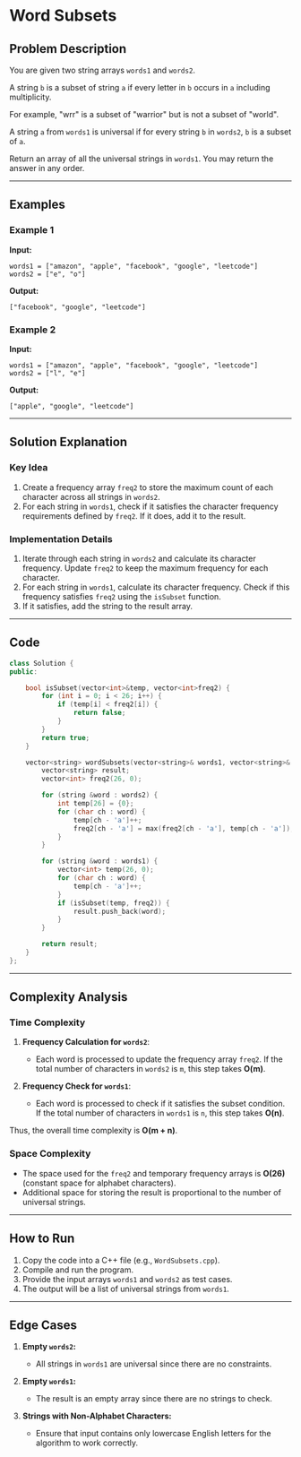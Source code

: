 # Word Subsets

## Problem Description

You are given two string arrays `words1` and `words2`.

A string `b` is a subset of string `a` if every letter in `b` occurs in `a` including multiplicity.

For example, "wrr" is a subset of "warrior" but is not a subset of "world".

A string `a` from `words1` is universal if for every string `b` in `words2`, `b` is a subset of `a`.

Return an array of all the universal strings in `words1`. You may return the answer in any order.

---

## Examples

### Example 1

**Input:**

```text
words1 = ["amazon", "apple", "facebook", "google", "leetcode"]
words2 = ["e", "o"]
```

**Output:**

```text
["facebook", "google", "leetcode"]
```

### Example 2

**Input:**

```text
words1 = ["amazon", "apple", "facebook", "google", "leetcode"]
words2 = ["l", "e"]
```

**Output:**

```text
["apple", "google", "leetcode"]
```

---

## Solution Explanation

### Key Idea

1. Create a frequency array `freq2` to store the maximum count of each character across all strings in `words2`.
2. For each string in `words1`, check if it satisfies the character frequency requirements defined by `freq2`. If it does, add it to the result.

### Implementation Details

1. Iterate through each string in `words2` and calculate its character frequency. Update `freq2` to keep the maximum frequency for each character.
2. For each string in `words1`, calculate its character frequency. Check if this frequency satisfies `freq2` using the `isSubset` function.
3. If it satisfies, add the string to the result array.

---

## Code

```cpp
class Solution {
public:

    bool isSubset(vector<int>&temp, vector<int>freq2) {
        for (int i = 0; i < 26; i++) {
            if (temp[i] < freq2[i]) {
                return false;
            }
        }
        return true;
    }

    vector<string> wordSubsets(vector<string>& words1, vector<string>& words2) {
        vector<string> result;
        vector<int> freq2(26, 0);

        for (string &word : words2) {
            int temp[26] = {0};
            for (char ch : word) {
                temp[ch - 'a']++;
                freq2[ch - 'a'] = max(freq2[ch - 'a'], temp[ch - 'a']);
            }
        }

        for (string &word : words1) {
            vector<int> temp(26, 0);
            for (char ch : word) {
                temp[ch - 'a']++;
            }
            if (isSubset(temp, freq2)) {
                result.push_back(word);
            }
        }

        return result;
    }
};
```

---

## Complexity Analysis

### Time Complexity

1. **Frequency Calculation for `words2`**:

   - Each word is processed to update the frequency array `freq2`. If the total number of characters in `words2` is `m`, this step takes **O(m)**.

2. **Frequency Check for `words1`**:
   - Each word is processed to check if it satisfies the subset condition. If the total number of characters in `words1` is `n`, this step takes **O(n)**.

Thus, the overall time complexity is **O(m + n)**.

### Space Complexity

- The space used for the `freq2` and temporary frequency arrays is **O(26)** (constant space for alphabet characters).
- Additional space for storing the result is proportional to the number of universal strings.

---

## How to Run

1. Copy the code into a C++ file (e.g., `WordSubsets.cpp`).
2. Compile and run the program.
3. Provide the input arrays `words1` and `words2` as test cases.
4. The output will be a list of universal strings from `words1`.

---

## Edge Cases

1. **Empty `words2`:**

   - All strings in `words1` are universal since there are no constraints.

2. **Empty `words1`:**

   - The result is an empty array since there are no strings to check.

3. **Strings with Non-Alphabet Characters:**
   - Ensure that input contains only lowercase English letters for the algorithm to work correctly.

